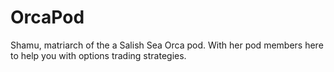 # OrcaPod
Shamu, matriarch of the a Salish Sea Orca pod. With her pod members here to help you with options trading strategies.

